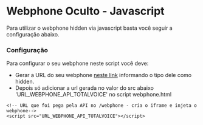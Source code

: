 # Webphone Oculto - Javascript
Para utilizar o webphone hidden via javascript basta você seguir a configuração abaixo.

### Configuração

Para configurar o seu webphone neste script você deve:
* Gerar a URL do seu webphone [neste link](https://api2.totalvoice.com.br/doc/#!/Central/get_webphone) informando o tipo dele como hidden.
* Depois só adicionar a url gerada no valor do src abaixo 'URL_WEBPHONE_API_TOTALVOICE' no script webphone.html
```
<!-- URL que foi pega pela API no /webphone - cria o iframe e injeta o webphone-->
<script src="URL_WEBPHONE_API_TOTALVOICE"></script>
```